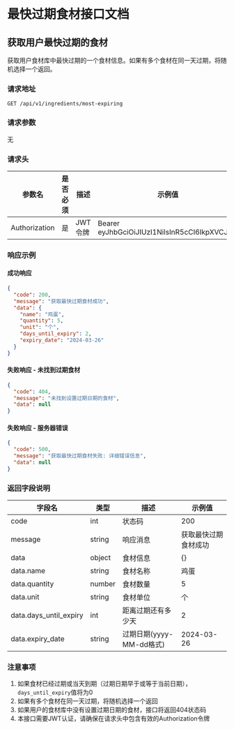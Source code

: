 # 最快过期食材接口文档

## 获取用户最快过期的食材

获取用户食材库中最快过期的一个食材信息。如果有多个食材在同一天过期，将随机选择一个返回。

### 请求地址

```
GET /api/v1/ingredients/most-expiring
```

### 请求参数

无

### 请求头

| 参数名 | 是否必须 | 描述 | 示例值 |
|-------|---------|------|-------|
| Authorization | 是 | JWT令牌 | Bearer eyJhbGciOiJIUzI1NiIsInR5cCI6IkpXVCJ9... |

### 响应示例

#### 成功响应

```json
{
  "code": 200,
  "message": "获取最快过期食材成功",
  "data": {
    "name": "鸡蛋",
    "quantity": 5,
    "unit": "个",
    "days_until_expiry": 2,
    "expiry_date": "2024-03-26"
  }
}
```

#### 失败响应 - 未找到过期食材

```json
{
  "code": 404,
  "message": "未找到设置过期日期的食材",
  "data": null
}
```

#### 失败响应 - 服务器错误

```json
{
  "code": 500,
  "message": "获取最快过期食材失败: 详细错误信息",
  "data": null
}
```

### 返回字段说明

| 字段名 | 类型 | 描述 | 示例值 |
|-------|------|------|-------|
| code | int | 状态码 | 200 |
| message | string | 响应消息 | 获取最快过期食材成功 |
| data | object | 食材信息 | {} |
| data.name | string | 食材名称 | 鸡蛋 |
| data.quantity | number | 食材数量 | 5 |
| data.unit | string | 食材单位 | 个 |
| data.days_until_expiry | int | 距离过期还有多少天 | 2 |
| data.expiry_date | string | 过期日期(yyyy-MM-dd格式) | 2024-03-26 |

### 注意事项

1. 如果食材已经过期或当天到期（过期日期早于或等于当前日期），`days_until_expiry`值将为0
2. 如果有多个食材在同一天过期，将随机选择一个返回
3. 如果用户的食材库中没有设置过期日期的食材，接口将返回404状态码
4. 本接口需要JWT认证，请确保在请求头中包含有效的Authorization令牌 